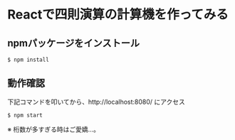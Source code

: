 # Reactで四則演算の計算機を作ってみる

## npmパッケージをインストール

```
$ npm install
```

## 動作確認

下記コマンドを叩いてから、http://localhost:8080/ にアクセス

```
$ npm start
```

※ 桁数が多すぎる時はご愛嬌…。
